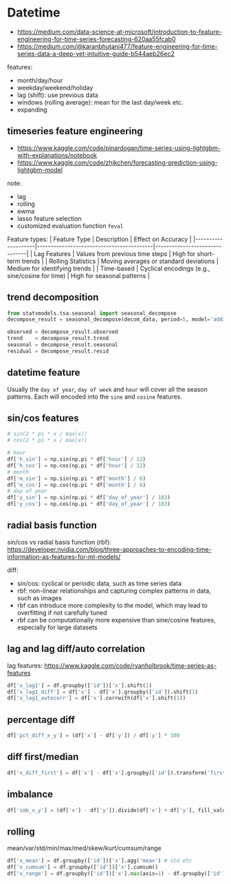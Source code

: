 # Datetime
- https://medium.com/data-science-at-microsoft/introduction-to-feature-engineering-for-time-series-forecasting-620aa55fcab0
- https://medium.com/@karanbhutani477/feature-engineering-for-time-series-data-a-deep-yet-intuitive-guide-b544aeb26ec2

features:
- month/day/hour
- weekday/weekend/holiday
- lag (shift): use previous data
- windows (rolling average): mean for the last day/week etc.
- expanding

## timeseries feature engineering
- https://www.kaggle.com/code/pinardogan/time-series-using-lightgbm-with-explanations/notebook
- https://www.kaggle.com/code/zhikchen/forecasting-prediction-using-lightgbm-model

note:
- lag
- rolling
- ewma
- lasso feature selection
- customized evaluation function `feval`

Feature types:
| Feature Type       | Description                              | Effect on Accuracy             |
|--------------------|------------------------------------------|-------------------------------|
| Lag Features       | Values from previous time steps          | High for short-term trends    |
| Rolling Statistics | Moving averages or standard deviations   | Medium for identifying trends |
| Time-based         | Cyclical encodings (e.g., sine/cosine for time) | High for seasonal patterns    |

## trend decomposition
```py
from statsmodels.tsa.seasonal import seasonal_decompose
decompose_result = seasonal_decompose(decom_data, period=5, model='additive')

observed = decompose_result.observed
trend    = decompose_result.trend
seasonal = decompose_result.seasonal
residual = decompose_result.resid
```

## datetime feature
Usually the `day of year`, `day of week` and `hour` will cover all the season patterns.
Each will encoded into the `sine` and `cosine` features.

## sin/cos features
```py
# sin(2 * pi * x / max(x))
# cos(2 * pi * x / max(x))

# hour
df['h_sin'] = np.sin(np.pi * df['hour'] / 12)
df['h_cos'] = np.cos(np.pi * df['hour'] / 12)
# month
df['m_sin'] = np.sin(np.pi * df['month'] / 6)
df['m_cos'] = np.cos(np.pi * df['month'] / 6)
# day of year
df['y_sin'] = np.sin(np.pi * df['day_of_year'] / 183)
df['y_cos'] = np.cos(np.pi * df['day_of_year'] / 183)
```

## radial basis function
sin/cos vs radial basis function (rbf):
https://developer.nvidia.com/blog/three-approaches-to-encoding-time-information-as-features-for-ml-models/

diff:
- sin/cos: cyclical or periodic data, such as time series data
- rbf: non-linear relationships and capturing complex patterns in data, such as images
- rbf can introduce more complexity to the model, which may lead to overfitting if not carefully tuned
- rbf can be computationally more expensive than sine/cosine features, especially for large datasets
  
## lag and lag diff/auto correlation
lag features:
https://www.kaggle.com/code/ryanholbrook/time-series-as-features
```py
df['x_lag1'] = df.groupby(['id'])['x'].shift(1)
df['x_lag1_diff'] = df['x'] - df['x'].groupby(['id']).shift(1)
df['x_lag1_autocorr'] = df['x'].corrwith(df['x'].shift(1))
```

## percentage diff
```py
df['pct_diff_x_y'] = (df['x'] - df['y']) / df['y'] * 100
```

## diff first/median
```py
df['x_diff_first'] = df['x'] - df['x'].groupby(['id']).transform('first') #median
```

## imbalance
```py
df['imb_x_y'] = (df['x'] - df['y']).divide(df['x'] + df['y'], fill_value=np.nan)
```

## rolling
mean/var/std/min/max/med/skew/kurt/cumsum/range
```py
df['x_mean'] = df.groupby(['id'])['x'].agg('mean') # std etc
df['x_cumsum'] = df.groupby(['id'])['x'].cumsum()
df['x_range'] = df.groupby(['id'])['x'].max(axis=1) - df.groupby(['id'])['x'].min(axis=1)
```
